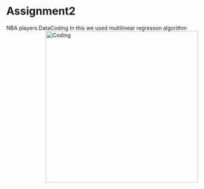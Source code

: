 # Assignment2
NBA players DataCoding
In this we used multilinear regresson algorithm
<img align="right" alt="Coding" width="400" src="https://i.imgur.com/ScOkqnz.gif">

